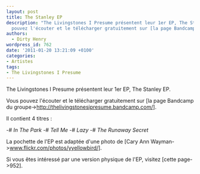 ```yaml
---
layout: post
title: The Stanley EP
description: "The Livingstones I Presume présentent leur 1er EP, The Stanley EP.\r\n\r\nVous
  pouvez l'écouter et le télécharger gratuitement sur [la page Bandcamp du groupe->http://thelivingstonesipresume.bandcamp.com/]."
authors:
  - Dirty Henry
wordpress_id: 762
date: '2011-01-20 13:21:09 +0100'
categories:
- Artistes
tags:
- The Livingstones I Presume
---
```

The Livingstones I Presume présentent leur 1er EP, The Stanley EP.

Vous pouvez l'écouter et le télécharger gratuitement sur [la page Bandcamp du groupe->http://thelivingstonesipresume.bandcamp.com/].

Il contient 4 titres :

-# *In The Park*
-# *Tell Me*
-# *Lazy*
-# *The Runaway Secret*

<object data="http://bandcamp.com/EmbeddedPlayer/album=3803626780/size=venti/bgcol=FFFFFF/linkcol=4285BB//" type="text/html" classid="clsid:D27CDB6E-AE6D-11cf-96B8-444553540000" width="400" height="100"><param name="movie" value="http://bandcamp.com/EmbeddedPlayer/album=3803626780/size=venti/bgcol=FFFFFF/linkcol=4285BB//"><param name="quality" value="high"><param name="allowNetworking" value="always"><param name="wmode" value="transparent"><param name="bgcolor" value="#FFFFFF"><param name="allowScriptAccess" value="never"><object data="http://bandcamp.com/EmbeddedPlayer/album=3803626780/size=venti/bgcol=FFFFFF/linkcol=4285BB//" type="text/html" width="400" height="100"></object></object>

La pochette de l'EP est adaptée d'une photo de [Cary Ann Wayman->www.flickr.com/photos/yyellowbird/].

Si vous êtes intéressé par une version physique de l'EP, visitez [cette page->952].
